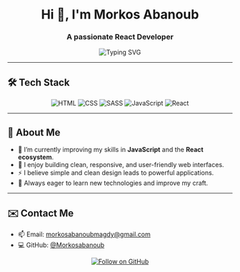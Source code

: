 <!-- ===== README — Markus Abanoub ===== -->



<h1 align="center">Hi 👋, I'm Morkos Abanoub</h1>
<h3 align="center">A passionate React Developer</h3>

<p align="center">
  <!-- Typing animation -->
  <img src="https://readme-typing-svg.herokuapp.com?font=Fira+Code&size=28&duration=3000&pause=800&color=FF5722&center=true&width=700&lines=Welcome+to+my+GitHub+Profile;My+name+is+Morkos+Abanoub;I+work+as+a+React+Developer;I+code+in+HTML,+CSS,+SASS,+JavaScript,+React;I+love+building+modern+and+fast+interfaces" alt="Typing SVG"/>
</p>

---

## 🛠️ Tech Stack
<p align="center">
  <img alt="HTML" src="https://img.shields.io/badge/HTML5-E34F26?logo=html5&logoColor=white&style=for-the-badge" />
  <img alt="CSS" src="https://img.shields.io/badge/CSS3-1572B6?logo=css3&logoColor=white&style=for-the-badge" />
  <img alt="SASS" src="https://img.shields.io/badge/SASS-CC6699?logo=sass&logoColor=white&style=for-the-badge" />
  <img alt="JavaScript" src="https://img.shields.io/badge/JavaScript-F7DF1E?logo=javascript&logoColor=black&style=for-the-badge" />
  <img alt="React" src="https://img.shields.io/badge/React-61DAFB?logo=react&logoColor=black&style=for-the-badge" />
</p>

---

## 🧭 About Me
- 🌱 I’m currently improving my skills in **JavaScript** and the **React ecosystem**.  
- 🎨 I enjoy building clean, responsive, and user-friendly web interfaces.  
- ⚡ I believe simple and clean design leads to powerful applications.  
- 📖 Always eager to learn new technologies and improve my craft.  

---

## ✉️ Contact Me
- 📫 Email: <morkosabanoubmagdy@gmail.com>  
- 💻 GitHub: [@Morkosabanoub](https://github.com/<Morkosabanoub>)

<p align="center">
  <!-- Follow badge -->
  <a href="https://github.com/Morkosabanoub">
    <img src="https://img.shields.io/badge/Follow%20Me%20on%20GitHub-000000?logo=github&logoColor=white&style=for-the-badge" alt="Follow on GitHub"/>
  </a>
</p>
